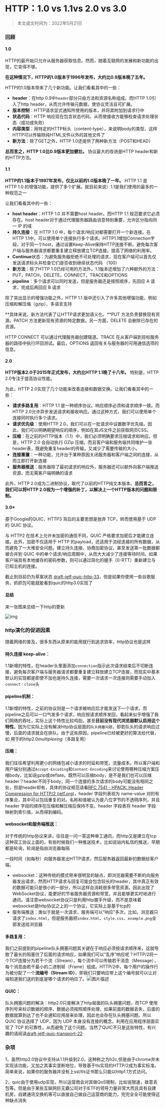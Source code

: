 # HTTP：1.0 vs 1.1vs 2.0 vs 3.0

> 本文成文时间为：2022年5月21日

### 回顾

#### 1.0

HTTP的最开始只允许从服务器获取信息。然而，随着互联网的发展和新功能的出现，它变得不够。

**在这种情况下，HTTP的1.0版本于1996年发布，大约比0.9版本晚了五年。**

HTTP的1.0版本带来了几个新功能。让我们看看其中的一些：

- **header**：在http 0.9中`header`部分只由方法和资源名称组成。而HTTP 1.0引入了http header，从而允许传输元数据，使协议灵活且可扩展。
- **版本控制**：HTTP请求显式通知所使用的版本，并将其附加到请求行中
- **状态代码**：HTTP 响应现在包含状态代码，从而使接收方能够检查请求处理状态（成功或失败）
- **内容类型**：用特定的HTTP标头（content-type），来说明body的类型，这样HTTP可以传输除纯HTML文件以外的其他文件了
- **新方法**：除了GET之外，HTTP 1.0还提供了两种新方法（POST和HEAD）

**总而言之，HTTP 1.0比0.9版本更加健壮。** 协议最大的改进是HTTP header和新的HTTP方法。

#### 1.1

**HTTP的1.1版本于1997年发布，仅比以前的1.0版本晚了一年。** HTTP 1.1 是 HTTP 1.0 的增强功能，提供了多个扩展。就目前来说）1.1是我们使用的最多的一种规范之一

让我们看看其中的一些：

- **host header**：HTTP 1.0 并不需要host header。而HTTP 1.1 规范要求它必须存在。host header对于通过代理服务器路由消息特别重要，允许区分指向同一 IP 的域
- **持久连接**：在 HTTP 1.0 中，每个请求/响应对都需要打开一个新连接。在HTTP 1.1中，可以使用单个连接执行多个请求。HTTP1.1增加Connection字段，对于同一个host，通过设置Keep-Alive保持HTTP连接不断。避免每次客户端与服务器请求都要重复建立释放建立TCP连接。提高了网络的利用率。
- **Continue**状态：为避免服务器拒绝不可处理的请求，现在客户端可以首先仅发送请求标头并检查它们是否收到继续状态代码 （100）
- **新方法**：除了HTTP 1.0已经可用的方法外，1.1版本还增加了六种额外的方法：PUT，PATCH，DELETE，CONNECT，TRACE和OPTIONS
- **pipeline**：多个请求可以同时发送，但是服务器还是按照顺序，先回应 A 请求，完成后再回应 B 请求

除了突出显示的增强功能之外，HTTP 1.1 版中还引入了许多其他增强功能，例如压缩和解压缩（gzip）、多语言支持

**具体来说，新方法代表了让HTTP请求更加语义化。**PUT 方法负责替换现有资源。PATCH 方法更新现有资源的特定数据。另一方面，DELETE 会删除已存在的资源。

HTTP CONNECT 可以通过代理服务器创建隧道。TRACE 在从客户端到目标服务器的路径中执行环回测试。最后，OPTIONS 返回有关与服务器的可用通信选项的信息。

#### 2.0

**HTTP版本2.0于2015年正式发布，大约比HTTP 1.1晚了十八年。** 特别是，HTTP 2.0专注于提高协议性能。

为此，HTTP 2.0实现了几个功能来改善连接和数据交换。让我们看看其中的一些：

- **请求多路复用**：HTTP 1.1 是一种顺序协议。响应顺序必须和请求顺序一致。而HTTP 2.0允许异步发送请求和接收响应。通过这种方式，我们可以使用单个连接同时执行多个请求。
- **请求优先级**：使用HTTP 2.0，我们可以在一批请求中设置数字优先级。因此，我们可以明确期望响应的顺序，例如在其JS文件之前获取网页CSS。
- **压缩**：在之前的HTTP版本（1.1）中，我们必须明确要求压缩请求和响应。但是，HTTP 2.0 会自动执行 GZip 压缩。而且客户端和服务端共同维护一张header表，既避免重复header的传输，又减少了需要传输的大小。
- **连接重置**：一种功能，允许出于某种原因关闭服务器和客户端之间的连接，从而立即打开新连接
- **服务器推送**：服务器除了最初请求的响应外，服务器还可以额外向客户端推送资源，而无需客户端明确的请求

此外，HTTP 2.0成为二进制协议，取代了以前的HTTP纯文本版本。**总而言之，我们可以将HTTP 2.0视为一个增强的补丁，以解决上一个HTTP版本的问题和限制。**

#### 3.0*

基于Google的QUIC，HTTP3 背后的主要思想是放弃 TCP，转而使用基于 UDP 的 QUIC 协议。

与 HTTP2 在技术上允许未加密的通信不同，QUIC 严格要求加密后才能建立连接。此外，加密不仅适用于 HTTP 的payload，还适用于流经连接的所有数据，从而避免了一大堆安全问题。建立持久连接、协商加密协议，甚至发送第一批数据都被合并到 QUIC 中的单个请求/响应周期中，从而大大减少了连接等待时间。如果客户端具有本地缓存的密码参数，则可以通过简化的握手（0-RTT）重新建立与已知主机的连接。

截止到目前仍为草案状态 [draft-ietf-quic-http-33](https://datatracker.ietf.org/doc/html/draft-ietf-quic-http-33)，但是如果你使用一些谷歌服务，抓抓包可能就能看到quic的http3.0实现了

#### 总结

来一张图来总结一下http的更新

![img](assets/Versions.png)

### http演化的促进因素

随着网络的普及，很多东西从原来的能用就行到追求效率，http协议也是这样

#### **持久连接 keep-alive**：

1.1新增的特性，在header头里面添加`connection`指示此次请求结束后不切断连接，避免每次客户端与服务器请求都要重复建立释放建立TCP连接，而现实中基本默认的实现都是即使不加也是持久连接，需要一次请求一次连接则需要手动加入`connect：close`头

#### **pipeline机制**：

1.1新增的特性，之前的协议则是一个请求被响应后才能发送下一个请求，而pipeline之后可以一口气发多个请求，响应按请求顺序发回，看起来似乎增强了我们网络的吞吐，实际上这个特性比较鸡肋，甚至**目前没有现代浏览器默认启用这个特性**。因为它实际上没有解决http协议层面的`队头拥塞问题`，即若队头的请求响应过慢，后面的请求就会在排队。由于这些原因，pipeline已经被更好的算法给代替，如 用于的http2.0*multiplexing*（多路复用）

#### **压缩**：

我们往往希望利用更小的网络包减小请求的时延和带宽，流量成本。所以客户端和用户端分别通过`Accept-Encoding`和`Content-Encoding`来讨论使用哪种压缩方案压缩body，比如说gzip或deflate。既然可以压缩body，是不是我们也可以压缩header？header不同于body，同一个连接的多次请求的body可能没有相同之处，但是header却有，具体的协议规范请看[RFC 7541 - HPACK: Header Compression for HTTP/2 (ietf.org)](https://datatracker.ietf.org/doc/html/rfc7541)，header 字段列表视为 name-value 对的有序集合，其中可以包括重复的对。名称和值被认为是八位字节的不透明序列，并且 header 字段的顺序在压缩和解压缩后保持不变。header 字段表将 header 字段映射到索引值，从而得到编码。

#### **websocket和服务端推送**：

对于传统的http协议来讲，往往是一问一答这种单工通讯，而http又是建立在tcp这种双工协议上面的，有些时候我们一种推送技术，比如说站内私信的推送，早期都是轮询，轮询是指由浏览器每隔

一段时间（如每秒）向服务器发出HTTP请求，然后服务器返回最新的数据给客户端。

- websocket：这种传统的模式带来很明显的缺点，即浏览器需要不断的向服务器发出请求，然而HTTP请求与回复可能会包含较长的header，其中真正有效的数据可能只是很小的一部分，所以这样会消耗很多带宽资源。因此出现了WebSocket协议，能更好的节省服务器资源和带宽，并且能够更实时地进行通讯。请注意websocket协议只是利用http握手升级，而不是意味着websocket是http协议之上的一个协议，它实际上是基于tcp的
- 服务端推送：类似于就是一次请求，服务端可以“响应”多次，比如，浏览器只请求了`index.html`，但是服务器把`index.html`、`style.css`、`example.png`全部发送给浏览器

#### **多路复用**：

我们之前提到的pipeline队头拥塞问题其关键在于响应必须按请求顺序来，这就导致了最长的阻塞住了后面的请求响应，如果我们可以“乱序”响应呢？HTTP/2将一个TCP连接分为若干个流（Stream），每个流中可以传输若干消息（Message），每个消息由若干最小的二进制帧（Frame）组成。HTTP/2中，每个用户的操作行为被分配了一个**流编号（Stream ID）**，即我们只要响应带上这个编号就可以让对端知道我们送的到底是哪个请求的响应了。![图片描述](assets/1260679140-573002cec3232_fix732.png)

#### **QUIC**：

队头拥塞问题的解决：http2.0只是解决了http层面的队头拥塞问题，而TCP 使用序列号来标识数据的顺序，数据必须按照顺序处理，如果前面的数据丢失，后面的数据就算到达了也不会通知应用层来处理，因此也会存在队头拥塞问题。所以 QUIC 协议选择了 UDP，因为 UDP 本身没有连接的概念，利用在应用程序层面实现了 TCP 的可靠性，从而避免了这个问题。当然了QUIC不只是这些特性，有兴趣的请阅读[draft-ietf-quic-transport-22](https://datatracker.ietf.org/doc/html/draft-ietf-quic-transport-22#section-1)



### 杂项

1，虽然http2.0协议中支持从1.1升级到2.0，这种称之为h2c,但是由于chrome并未实现该功能，又加之其事实垄断地位，导致基于tls实现的HTTP/2成为事实标准。简单来说，如果你的服务器并没有上ssl/tls证书那么只能以http1.1方式访问。

2，quic由于使用udp实现，所以运营商会对其做QoS限制，比如说限速，故意丢包等。但是由于某些互联网巨无霸公司对于IETF的领导力量非常大而且具有自建机房，自建通讯交换机等可以直接自己做自己运营商的能力，完完全全可能使得这种缺点消失